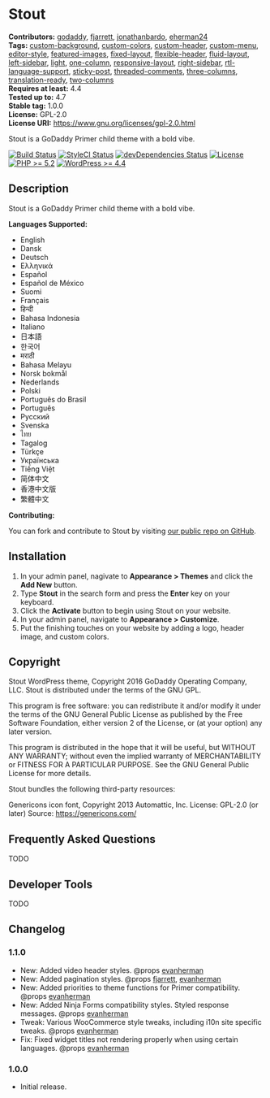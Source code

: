 # Stout #
**Contributors:** [godaddy](https://profiles.wordpress.org/godaddy), [fjarrett](https://profiles.wordpress.org/fjarrett), [jonathanbardo](https://profiles.wordpress.org/jonathanbardo), [eherman24](https://profiles.wordpress.org/eherman24)  
**Tags:**              [custom-background](https://wordpress.org/themes/tags/custom-background/), [custom-colors](https://wordpress.org/themes/tags/custom-colors/), [custom-header](https://wordpress.org/themes/tags/custom-header/), [custom-menu](https://wordpress.org/themes/tags/custom-menu/), [editor-style](https://wordpress.org/themes/tags/editor-style/), [featured-images](https://wordpress.org/themes/tags/featured-images/), [fixed-layout](https://wordpress.org/themes/tags/fixed-layout/), [flexible-header](https://wordpress.org/themes/tags/flexible-header/), [fluid-layout](https://wordpress.org/themes/tags/fluid-layout/), [left-sidebar](https://wordpress.org/themes/tags/left-sidebar/), [light](https://wordpress.org/themes/tags/light/), [one-column](https://wordpress.org/themes/tags/one-column/), [responsive-layout](https://wordpress.org/themes/tags/responsive-layout/), [right-sidebar](https://wordpress.org/themes/tags/right-sidebar/), [rtl-language-support](https://wordpress.org/themes/tags/rtl-language-support/), [sticky-post](https://wordpress.org/themes/tags/sticky-post/), [threaded-comments](https://wordpress.org/themes/tags/threaded-comments/), [three-columns](https://wordpress.org/themes/tags/three-columns/), [translation-ready](https://wordpress.org/themes/tags/translation-ready/), [two-columns](https://wordpress.org/themes/tags/two-columns/)  
**Requires at least:** 4.4  
**Tested up to:**      4.7  
**Stable tag:**        1.0.0  
**License:**           GPL-2.0  
**License URI:**       https://www.gnu.org/licenses/gpl-2.0.html  

Stout is a GoDaddy Primer child theme with a bold vibe.

[![Build Status](https://travis-ci.org/godaddy/wp-stout-theme.svg?branch=master)](https://travis-ci.org/godaddy/wp-stout-theme) [![StyleCI Status](https://styleci.io/repos/61812792/shield?branch=master&style=flat)](https://styleci.io/repos/61812792) [![devDependencies Status](https://david-dm.org/godaddy/wp-stout-theme/master/dev-status.svg)](https://david-dm.org/godaddy/wp-stout-theme/master?type=dev) [![License](https://img.shields.io/badge/license-GPL--2.0-brightgreen.svg)](https://github.com/godaddy/wp-stout-theme/blob/master/license.txt) [![PHP >= 5.2](https://img.shields.io/badge/php-%3E=%205.2-8892bf.svg)](https://secure.php.net/supported-versions.php) [![WordPress >= 4.4](https://img.shields.io/badge/wordpress-%3E=%204.4-blue.svg)](https://wordpress.org/download/release-archive/)  

## Description ##

Stout is a GoDaddy Primer child theme with a bold vibe.

**Languages Supported:**

* English
* Dansk
* Deutsch
* Ελληνικά
* Español
* Español de México
* Suomi
* Français
* हिन्दी
* Bahasa Indonesia
* Italiano
* 日本語
* 한국어
* मराठी
* Bahasa Melayu
* Norsk bokmål
* Nederlands
* Polski
* Português do Brasil
* Português
* Русский
* Svenska
* ไทย
* Tagalog
* Türkçe
* Українська
* Tiếng Việt
* 简体中文
* 香港中文版
* 繁體中文

**Contributing:**

You can fork and contribute to Stout by visiting [our public repo on GitHub](https://github.com/godaddy/wp-stout-theme).

## Installation ##

1. In your admin panel, nagivate to **Appearance > Themes** and click the **Add New** button.
2. Type **Stout** in the search form and press the **Enter** key on your keyboard.
3. Click the **Activate** button to begin using Stout on your website.
4. In your admin panel, navigate to **Appearance > Customize**.
5. Put the finishing touches on your website by adding a logo, header image, and custom colors.

## Copyright ##

Stout WordPress theme, Copyright 2016 GoDaddy Operating Company, LLC.
Stout is distributed under the terms of the GNU GPL.

This program is free software: you can redistribute it and/or modify
it under the terms of the GNU General Public License as published by
the Free Software Foundation, either version 2 of the License, or
(at your option) any later version.

This program is distributed in the hope that it will be useful,
but WITHOUT ANY WARRANTY; without even the implied warranty of
MERCHANTABILITY or FITNESS FOR A PARTICULAR PURPOSE. See the
GNU General Public License for more details.

Stout bundles the following third-party resources:

Genericons icon font, Copyright 2013 Automattic, Inc.
License: GPL-2.0 (or later)
Source: https://genericons.com/

## Frequently Asked Questions ##

TODO

## Developer Tools ##

TODO

## Changelog ##

### 1.1.0 ###

* New: Added video header styles. @props [evanherman](https://github.com/EvanHerman)
* New: Added pagination styles. @props [fjarrett](https://github.com/fjarrett), [evanherman](https://github.com/EvanHerman)
* New: Added priorities to theme functions for Primer compatibility. @props [evanherman](https://github.com/EvanHerman)
* New: Added Ninja Forms compatibility styles. Styled response messages. @props [evanherman](https://github.com/EvanHerman)
* Tweak: Various WooCommerce style tweaks, including i10n site specific tweaks. @props [evanherman](https://github.com/EvanHerman)
* Fix: Fixed widget titles not rendering properly when using certain languages. @props [evanherman](https://github.com/EvanHerman)

### 1.0.0 ###

* Initial release.
